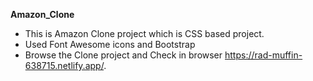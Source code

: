 **Amazon_Clone**
- This is Amazon Clone project which is CSS based project.
- Used Font Awesome icons and Bootstrap
- Browse the Clone project and Check in browser https://rad-muffin-638715.netlify.app/.
